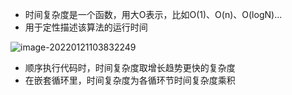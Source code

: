 - 时间复杂度是一个函数，用大O表示，比如O(1)、O(n)、O(logN)...
- 用于定性描述该算法的运行时间

![image-20220121103832249](C:\Users\GunKing\AppData\Roaming\Typora\typora-user-images\image-20220121103832249.png)

- 顺序执行代码时，时间复杂度取增长趋势更快的复杂度
- 在嵌套循环里，时间复杂度为各循环节时间复杂度乘积